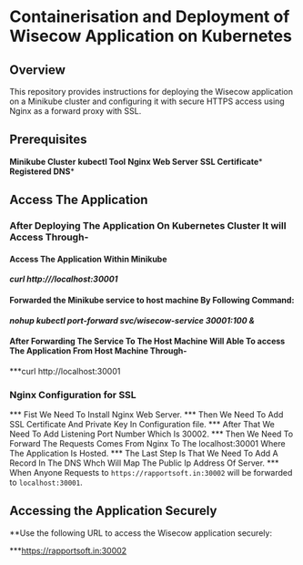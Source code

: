 # Containerisation and Deployment of Wisecow Application on Kubernetes 

## Overview

This repository provides instructions for deploying the Wisecow application on a Minikube cluster and configuring it with secure HTTPS access using Nginx as a forward proxy with SSL.

## Prerequisites
**Minikube Cluster**
**kubectl Tool**
**Nginx Web Server**
**SSL Certificate***
**Registered DNS***

## Access The Application
### After Deploying The Application On Kubernetes Cluster It will Access Through-
#### Access The Application Within Minikube
***curl http:///localhost:30001***
#### Forwarded the Minikube service to host machine By Following Command:
***nohup kubectl port-forward svc/wisecow-service 30001:100 &***
#### After Forwarding The Service To The Host Machine Will Able To access The Application From Host Machine Through-
***curl http://localhost:30001

### Nginx Configuration for SSL
*** Fist We Need To Install Nginx Web Server.
*** Then We Need To Add SSL Certificate And Private Key In Configuration file.
*** After That We Need To Add Listening Port Number Which Is 30002.
*** Then We Need To Forward The Requests Comes From Nginx To The localhost:30001 Where The Application Is Hosted.
*** The Last Step Is That We Need To Add A Record In The DNS Whch Will Map The Public Ip Address Of Server.
*** When Anyone Requests to `https://rapportsoft.in:30002` will be forwarded to `localhost:30001`.


## Accessing the Application Securely

**Use the following URL to access the Wisecow application securely:

***https://rapportsoft.in:30002
